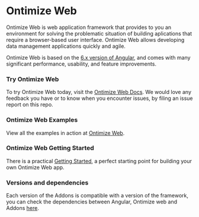 # Ontimize Web

Ontimize Web is web application framework that provides to you an environment for solving the problematic situation of building aplications that require a browser-based user interface. Ontimize Web allows developing data management applications quickly and agile.

Ontimize Web is based on the [6.x version of Angular](https://v6.angular.io/docs), and comes with many significant performance, usability, and feature improvements.


### Try Ontimize Web

To try Ontimize Web today, visit the [Ontimize Web Docs](https://ontimizeweb.github.io/docs/). We would love any feedback you have or to know when you encounter issues, by filing an issue report on this repo.


### Ontimize Web Examples

View all the examples in action at [Ontimize Web](https://try.imatia.com/ontimizeweb/).

### Ontimize Web Getting Started

There is a practical [Getting Started](https://github.com/OntimizeWeb/ontimize-web-ngx-quickstart), a perfect starting point for building your own Ontimize Web app.

### Versions and dependencies
Each version of the Addons is compatible with a version of the framework, you can check the dependencies between Angular, Ontimize web and Addons [here](https://ontimizeweb.github.io/docs/versions/).

